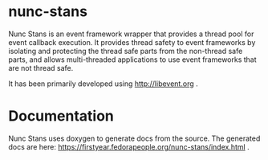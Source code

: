 # nunc-stans

Nunc Stans is an event framework wrapper that provides a thread pool for event callback execution. It provides thread safety to event frameworks by isolating and protecting the thread safe parts from the non-thread safe parts, and allows multi-threaded applications to use event frameworks that are not thread safe.

It has been primarily developed using http://libevent.org .

# Documentation

Nunc Stans uses doxygen to generate docs from the source. The generated docs are here: https://firstyear.fedorapeople.org/nunc-stans/index.html .


